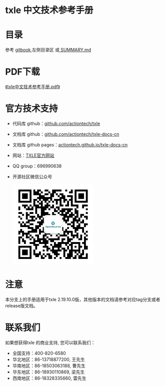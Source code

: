 # txle 中文技术参考手册


# 目录

参考 [gitbook ](https://actiontech.github.io/txle-docs-cn)左侧目录区 或[ SUMMARY.md](https://github.com/actiontech/txle-docs-cn/blob/master/SUMMARY.md)

# PDF下载

[《txle中文技术参考手册.pdf》](https://github.com/actiontech/txle-docs-cn/raw/master/txle-manual.pdf)

# 官方技术支持

* 代码库 github：[github.com/actiontech/txle](https://github.com/actiontech/txle)

* 文档库 github：[github.com/actiontech/txle-docs-cn](https://github.com/actiontech/txle-docs-cn)

* 文档库 github pages：[actiontech.github.io/txle-docs-cn](https://actiontech.github.io/txle-docs-cn/)

* 网站：[TXLE官方网站](https://opensource.actionsky.com/)

* QQ group：696990638

* 开源社区微信公众号

  ![QR_code](QR_code.png)



# 注意

本分支上的手册适用于txle 2.19.10.0版，其他版本的文档请参考对应tag分支或者release版文档。

# 联系我们

如果想获得txle 的商业支持, 您可以联系我们：

- 全国支持：400-820-6580
- 华北地区：86-13718877200, 王先生
- 华南地区：86-18503063188, 曹先生
- 华东地区：86-18930110869, 梁先生
- 西南地区：86-18328335660, 雷先生
